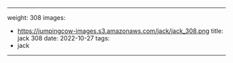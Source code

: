
---
weight: 308
images:
- https://jumpingcow-images.s3.amazonaws.com/jack/jack_308.png
title: jack 308
date: 2022-10-27
tags:
- jack
---
